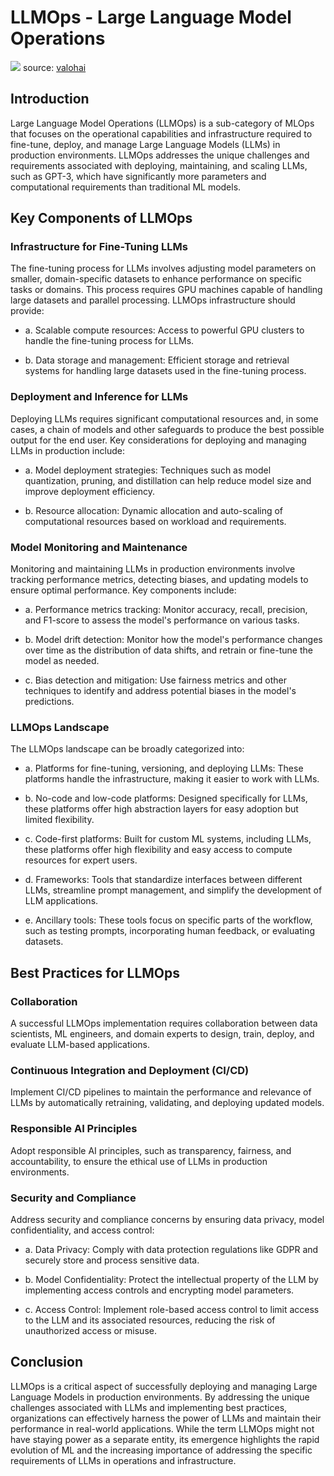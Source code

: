 # LLMOps - Large Language Model Operations

![](figs/llmops.png)
source: [valohai](https://valohai.com/blog/llmops/)

## Introduction

Large Language Model Operations (LLMOps) is a sub-category of MLOps that focuses on the operational capabilities and infrastructure required to fine-tune, deploy, and manage Large Language Models (LLMs) in production environments. LLMOps addresses the unique challenges and requirements associated with deploying, maintaining, and scaling LLMs, such as GPT-3, which have significantly more parameters and computational requirements than traditional ML models.

## Key Components of LLMOps

### Infrastructure for Fine-Tuning LLMs

The fine-tuning process for LLMs involves adjusting model parameters on smaller, domain-specific datasets to enhance performance on specific tasks or domains. This process requires GPU machines capable of handling large datasets and parallel processing. LLMOps infrastructure should provide:

- a. Scalable compute resources: Access to powerful GPU clusters to handle the fine-tuning process for LLMs.

- b. Data storage and management: Efficient storage and retrieval systems for handling large datasets used in the fine-tuning process.

### Deployment and Inference for LLMs

Deploying LLMs requires significant computational resources and, in some cases, a chain of models and other safeguards to produce the best possible output for the end user. Key considerations for deploying and managing LLMs in production include:

- a. Model deployment strategies: Techniques such as model quantization, pruning, and distillation can help reduce model size and improve deployment efficiency.

- b. Resource allocation: Dynamic allocation and auto-scaling of computational resources based on workload and requirements.

### Model Monitoring and Maintenance

Monitoring and maintaining LLMs in production environments involve tracking performance metrics, detecting biases, and updating models to ensure optimal performance. Key components include:

- a. Performance metrics tracking: Monitor accuracy, recall, precision, and F1-score to assess the model's performance on various tasks.

- b. Model drift detection: Monitor how the model's performance changes over time as the distribution of data shifts, and retrain or fine-tune the model as needed.

- c. Bias detection and mitigation: Use fairness metrics and other techniques to identify and address potential biases in the model's predictions.

### LLMOps Landscape

The LLMOps landscape can be broadly categorized into:

- a. Platforms for fine-tuning, versioning, and deploying LLMs: These platforms handle the infrastructure, making it easier to work with LLMs.

- b. No-code and low-code platforms: Designed specifically for LLMs, these platforms offer high abstraction layers for easy adoption but limited flexibility.

- c. Code-first platforms: Built for custom ML systems, including LLMs, these platforms offer high flexibility and easy access to compute resources for expert users.

- d. Frameworks: Tools that standardize interfaces between different LLMs, streamline prompt management, and simplify the development of LLM applications.

- e. Ancillary tools: These tools focus on specific parts of the workflow, such as testing prompts, incorporating human feedback, or evaluating datasets.

## Best Practices for LLMOps

### Collaboration

A successful LLMOps implementation requires collaboration between data scientists, ML engineers, and domain experts to design, train, deploy, and evaluate LLM-based applications.

### Continuous Integration and Deployment (CI/CD)

Implement CI/CD pipelines to maintain the performance and relevance of LLMs by automatically retraining, validating, and deploying updated models.

### Responsible AI Principles

Adopt responsible AI principles, such as transparency, fairness, and accountability, to ensure the ethical use of LLMs in production environments.

### Security and Compliance

Address security and compliance concerns by ensuring data privacy, model confidentiality, and access control:

- a. Data Privacy: Comply with data protection regulations like GDPR and securely store and process sensitive data.

- b. Model Confidentiality: Protect the intellectual property of the LLM by implementing access controls and encrypting model parameters.

- c. Access Control: Implement role-based access control to limit access to the LLM and its associated resources, reducing the risk of unauthorized access or misuse.

## Conclusion

LLMOps is a critical aspect of successfully deploying and managing Large Language Models in production environments. By addressing the unique challenges associated with LLMs and implementing best practices, organizations can effectively harness the power of LLMs and maintain their performance in real-world applications. While the term LLMOps might not have staying power as a separate entity, its emergence highlights the rapid evolution of ML and the increasing importance of addressing the specific requirements of LLMs in operations and infrastructure.
